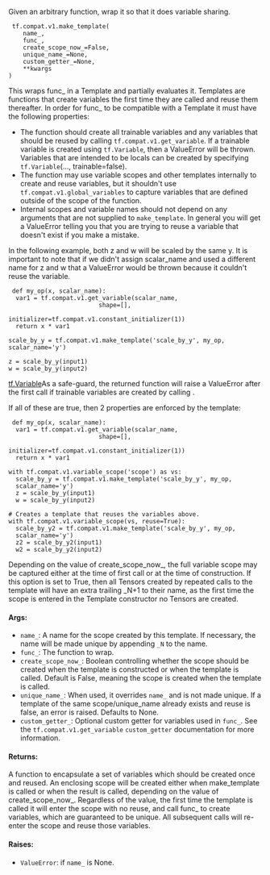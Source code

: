 
Given an arbitrary function, wrap it so that it does variable sharing.

```
 tf.compat.v1.make_template(
    name_,
    func_,
    create_scope_now_=False,
    unique_name_=None,
    custom_getter_=None,
    **kwargs
)
```

This wraps func_ in a Template and partially evaluates it. Templates are functions that create variables the first time they are called and reuse them thereafter. In order for func_ to be compatible with a Template it must have the following properties:
- The function should create all trainable variables and any variables that should be reused by calling `tf.compat.v1.get_variable`. If a trainable variable is created using `tf.Variable`, then a ValueError will be thrown. Variables that are intended to be locals can be created by specifying `tf.Variable`(..., trainable=false).
- The function may use variable scopes and other templates internally to create and reuse variables, but it shouldn't use `tf.compat.v1.global_variables` to capture variables that are defined outside of the scope of the function.
- Internal scopes and variable names should not depend on any arguments that are not supplied to `make_template`. In general you will get a ValueError telling you that you are trying to reuse a variable that doesn't exist if you make a mistake.

In the following example, both z and w will be scaled by the same y. It is important to note that if we didn't assign scalar_name and used a different name for z and w that a ValueError would be thrown because it couldn't reuse the variable.

```
 def my_op(x, scalar_name):
  var1 = tf.compat.v1.get_variable(scalar_name,
                         shape=[],
                         initializer=tf.compat.v1.constant_initializer(1))
  return x * var1

scale_by_y = tf.compat.v1.make_template('scale_by_y', my_op, scalar_name='y')

z = scale_by_y(input1)
w = scale_by_y(input2)
```
[tf.Variable](https://www.tensorflow.org/api_docs/python/tf/Variable)As a safe-guard, the returned function will raise a ValueError after the first call if trainable variables are created by calling .


If all of these are true, then 2 properties are enforced by the template:

```
 def my_op(x, scalar_name):
  var1 = tf.compat.v1.get_variable(scalar_name,
                         shape=[],
                         initializer=tf.compat.v1.constant_initializer(1))
  return x * var1

with tf.compat.v1.variable_scope('scope') as vs:
  scale_by_y = tf.compat.v1.make_template('scale_by_y', my_op,
  scalar_name='y')
  z = scale_by_y(input1)
  w = scale_by_y(input2)

# Creates a template that reuses the variables above.
with tf.compat.v1.variable_scope(vs, reuse=True):
  scale_by_y2 = tf.compat.v1.make_template('scale_by_y', my_op,
  scalar_name='y')
  z2 = scale_by_y2(input1)
  w2 = scale_by_y2(input2)
```

Depending on the value of create_scope_now_, the full variable scope may be captured either at the time of first call or at the time of construction. If this option is set to True, then all Tensors created by repeated calls to the template will have an extra trailing _N+1 to their name, as the first time the scope is entered in the Template constructor no Tensors are created.
#### Args:
- `name_`: A name for the scope created by this template. If necessary, the name will be made unique by appending `_N` to the name.
- `func_`: The function to wrap.
- `create_scope_now_`: Boolean controlling whether the scope should be created when the template is constructed or when the template is called. Default is False, meaning the scope is created when the template is called.
- `unique_name_`: When used, it overrides `name_` and is not made unique. If a template of the same scope/unique_name already exists and reuse is false, an error is raised. Defaults to None.
- `custom_getter_`: Optional custom getter for variables used in `func_`. See the `tf.compat.v1.get_variable` `custom_getter` documentation for more information.
#### Returns:

A function to encapsulate a set of variables which should be created once and reused. An enclosing scope will be created either when make_template is called or when the result is called, depending on the value of create_scope_now_. Regardless of the value, the first time the template is called it will enter the scope with no reuse, and call func_ to create variables, which are guaranteed to be unique. All subsequent calls will re-enter the scope and reuse those variables.
#### Raises:
- `ValueError`: if `name_` is None.
